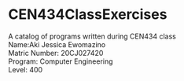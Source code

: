 # CEN434ClassExercises
A catalog of programs written during CEN434 class<br>
Name:Aki Jessica Ewomazino<br>
Matric Number: 20CJ027420<br>
Program: Computer Engineering<br>
Level: 400<br>
